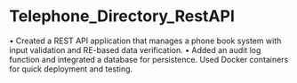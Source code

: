 # Telephone_Directory_RestAPI

•	Created a REST API application that manages a phone book system with input validation and RE-based data verification. 
•	Added an audit log function and integrated a database for persistence. Used Docker containers for quick deployment and testing.
